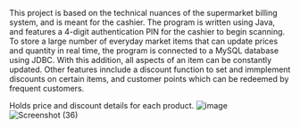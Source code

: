 This project is based on the technical nuances of the supermarket billing system, and is meant for the cashier. The program is written using Java, and features a 4-digit authentication PIN for the cashier to begin scanning. To store a large number of everyday market items that can update prices and quantity in real time, the program is connected to a MySQL database using JDBC. With this addition, all aspects of an item can be constantly updated. Other features innclude a discount function to set and immplement discounts on certain items, and customer points which can be redeemed by frequent customers.


Holds price and discount details for each product.
![image](https://github.com/user-attachments/assets/433ad0a4-56a8-45e3-b99e-00f579ea92b8)
![Screenshot (36)](https://github.com/26pratyush/Billing-System/assets/66518297/19341df5-2577-4bf3-91e9-041bd4622746)

